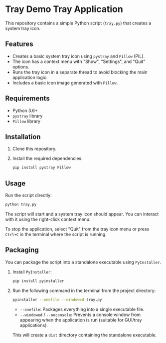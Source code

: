 # Tray Demo Tray Application

This repository contains a simple Python script (`tray.py`) that creates a system tray icon.

## Features

-   Creates a basic system tray icon using `pystray` and `Pillow` (PIL).
-   The icon has a context menu with "Show", "Settings", and "Quit" options.
-   Runs the tray icon in a separate thread to avoid blocking the main application logic.
-   Includes a basic icon image generated with `Pillow`.

## Requirements

-   Python 3.6+
-   `pystray` library
-   `Pillow` library

## Installation

1. Clone this repository.
2. Install the required dependencies:

    ```bash
    pip install pystray Pillow
    ```

## Usage

Run the script directly:

```bash
python tray.py
```

The script will start and a system tray icon should appear. You can interact with it using the right-click context menu.

To stop the application, select "Quit" from the tray icon menu or press `Ctrl+C` in the terminal where the script is running.

## Packaging

You can package the script into a standalone executable using `PyInstaller`.

1. Install `PyInstaller`:

    ```bash
    pip install pyinstaller
    ```

2. Run the following command in the terminal from the project directory:

    ```bash
    pyinstaller --onefile --windowed tray.py
    ```

    - `--onefile`: Packages everything into a single executable file.
    - `--windowed` / `--noconsole`: Prevents a console window from appearing when the application is run (suitable for GUI/tray applications).

    This will create a `dist` directory containing the standalone executable.
